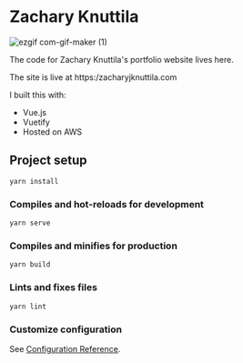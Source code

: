 # Zachary Knuttila

![ezgif com-gif-maker (1)](https://user-images.githubusercontent.com/47197911/135519364-9cc705e2-0c76-4fec-870c-047589dc5381.gif)

The code for Zachary Knuttila's portfolio website lives here.

The site is live at https:/zacharyjknuttila.com

I built this with:

 - Vue.js
 - Vuetify
 - Hosted on AWS

## Project setup
```
yarn install
```

### Compiles and hot-reloads for development
```
yarn serve
```

### Compiles and minifies for production
```
yarn build
```

### Lints and fixes files
```
yarn lint
```

### Customize configuration
See [Configuration Reference](https://cli.vuejs.org/config/).
